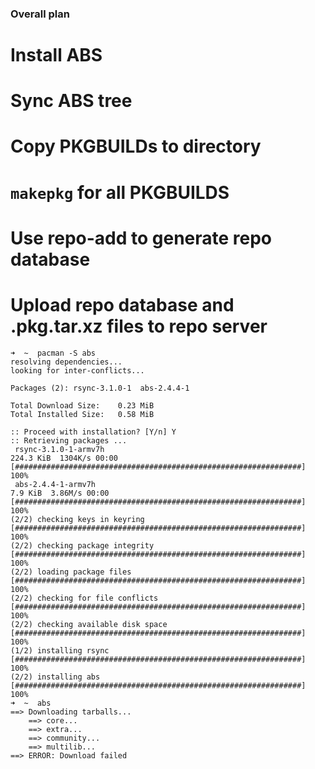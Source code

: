 ### Overall plan ###

  # Install ABS
  # Sync ABS tree
  # Copy PKGBUILDs to directory
  # `makepkg` for all PKGBUILDS
  # Use repo-add to generate repo database
  # Upload repo database and .pkg.tar.xz files to repo server

    ➜  ~  pacman -S abs
    resolving dependencies...
    looking for inter-conflicts...
    
    Packages (2): rsync-3.1.0-1  abs-2.4.4-1
    
    Total Download Size:    0.23 MiB
    Total Installed Size:   0.58 MiB
    
    :: Proceed with installation? [Y/n] Y
    :: Retrieving packages ...
     rsync-3.1.0-1-armv7h                                                             224.3 KiB  1304K/s 00:00 [################################################################] 100%
     abs-2.4.4-1-armv7h                                                                 7.9 KiB  3.86M/s 00:00 [################################################################] 100%
    (2/2) checking keys in keyring                                                                             [################################################################] 100%
    (2/2) checking package integrity                                                                           [################################################################] 100%
    (2/2) loading package files                                                                                [################################################################] 100%
    (2/2) checking for file conflicts                                                                          [################################################################] 100%
    (2/2) checking available disk space                                                                        [################################################################] 100%
    (1/2) installing rsync                                                                                     [################################################################] 100%
    (2/2) installing abs                                                                                       [################################################################] 100%
    ➜  ~  abs
    ==> Downloading tarballs...
        ==> core...
        ==> extra...
        ==> community...
        ==> multilib...
    ==> ERROR: Download failed
